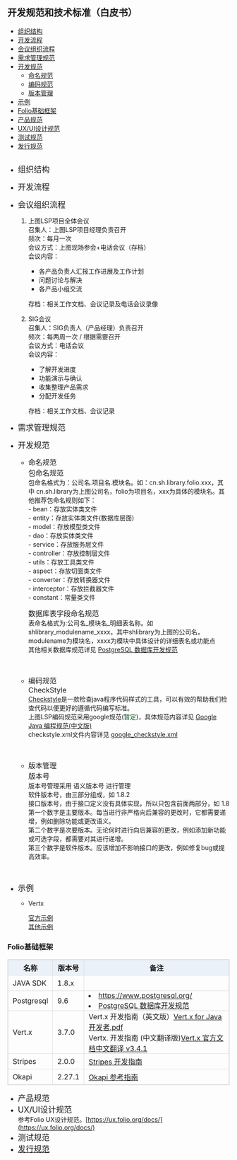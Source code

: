 
## 开发规范和技术标准（白皮书）
* [组织结构](#组织结构)
* [开发流程](#开发流程)
* [会议组织流程](#会议组织流程)
* [需求管理规范](#需求管理规范)
* [开发规范](#开发规范)
    * [命名规范](#命名规范)
    * [编码规范](#编码规范)
    * [版本管理](#版本管理)
* [示例](#示例)
* [Folio基础框架](#Folio基础框架)
* [产品规范](#产品规范)
* [UX/UI设计规范](#UX/UI设计规范)
* [测试规范](#测试规范)
* [发行规范](#faxingguifan)
## 
* <font size=4  name="组织结构">组织结构</font>
* <font size=4>开发流程</font>
* <font size=4>会议组织流程</font>
    1. 上图LSP项目全体会议 <br>
        召集人：上图LSP项目经理负责召开<br>
        频次：每月一次<br>
        会议方式：上图现场参会+电话会议（存档）<br>
        会议内容：<br>
        * 各产品负责人汇报工作进展及工作计划
        * 问题讨论与解决
        * 各产品小组交流<br>

        存档：相关工作文档、会议记录及电话会议录像 <br>
    2. SIG会议 <br>
        召集人：SIG负责人（产品经理）负责召开<br>
        频次：每两周一次 / 根据需要召开<br>
        会议方式：电话会议<br>
        会议内容：<br>
        * 了解开发进度
        * 功能演示与确认
        * 收集整理产品需求
        * 分配开发任务 <br>
        
        存档：相关工作文档、会议记录 <br>
* <font size=4>需求管理规范</font>
* <font size=4>开发规范</font>
    * <font size=3>命名规范 </font> <br>
        <font size=3>包命名规范 </font> <br>
        包命名格式为：公司名.项目名.模块名。如：cn.sh.library.folio.xxx，其中 cn.sh.library为上图公司名，folio为项目名，xxx为具体的模块名。其他推荐包命名规则如下：<br>
            - bean：存放实体类文件<br>
            - entity：存放实体类文件(数据库层面)<br>
            - model：存放模型类文件<br>
            - dao：存放实体类文件<br>
            - service：存放服务层文件<br>
            - controller：存放控制层文件<br>
            - utils：存放工具类文件<br>
            - aspect：存放切面类文件<br>
            - converter：存放转换器文件<br>
            - interceptor：存放拦截器文件<br>
            - constant：常量类文件<br>

        <font size=3>数据库表字段命名规范 </font> <br>
            表命名格式为:公司名_模块名_明细表名称。如 shlibrary_modulename_xxxx，其中shlibrary为上图的公司名，modulename为模块名，xxxx为模块中具体设计的详细表名或功能点<br>
            其他相关数据库规范详见 <a href="http://sig.library.sh.cn:8090/pages/viewpage.action?pageId=2818252">PostgreSQL 数据库开发规范</a><br><br><br>


    * <font size=3>编码规范 </font> <br>
        <font size=3>CheckStyle </font> <br>
        <a href="https://checkstyle.sourceforge.io/">Checkstyle</a>是一款检查java程序代码样式的工具，可以有效的帮助我们检查代码以便更好的遵循代码编写标准。<br>
        上图LSP编码规范采用google规范(<font color='rgb(255,102,0)'>暂定</font>)，具体规范内容详见 <a href="http://sig.library.sh.cn:8090/download/attachments/2818186/google-java-styleguide-zh.pdf?version=1&modificationDate=1556165372952&api=v2">Google Java 编程规范(中文版)</a> <br>
        checkstyle.xml文件内容详见 <a href="https://github.com/checkstyle/checkstyle/blob/master/src/main/resources/google_checks.xml">google_checkstyle.xml</a> <br> <br> <br>

    * <font size=3>版本管理 </font> <br>
        <font size=3>版本号 </font> <br>
        版本号管理采用 语义版本号 进行管理<br>
        软件版本号，由三部分组成，如 1.8.2<br>
        接口版本号，由于接口定义没有具体实现，所以只包含前面两部分，如 1.8<br>
        第一个数字是主要版本。每当进行非严格向后兼容的更改时，它都需要递增，例如删除功能或更改语义。<br>
        第二个数字是次要版本。无论何时进行向后兼容的更改，例如添加新功能或可选字段，都需要对其进行递增。<br>
        第三个数字是软件版本。应该增加不影响接口的更改，例如修复bug或提高效率。<br><br> <br>
        
* <font size=4>示例</font>
    * Vertx

        [官方示例](https://github.com/vert-x3/vertx-examples "官方示例") <br>
        [其他示例](https://github.com/x19990416/vertx-examples "其他示例")
### Folio基础框架
<table>
<th>名称</th><th>版本号</th><th>备注</th>
<tbody>
<tr>
<td>JAVA SDK</td>
<td>1.8.x</td>
<td></td>
</tr>
<tr>
<td>Postgresql</td>
<td>9.6</td>
<td>
<li><a href="https://www.postgresql.org/">https://www.postgresql.org/</a></li>
<li><a href="http://sig.library.sh.cn:8090/pages/viewpage.action?pageId=2818252">PostgreSQL 数据库开发规范</a></li>
</td>
</tr>
<tr>
<td>Vert.x</td>
<td>3.7.0</td>
<td>
Vert.x 开发指南（英文版）<a href="http://sig.library.sh.cn:8090/pages/viewpage.action?pageId=2818186&preview=/2818186/2818235/Vert.x%20for%20Java%20%E5%BC%80%E5%8F%91%E8%80%85.pdf">Vert.x for Java 开发者.pdf</a><br>
Vertx. 开发指南 (中文翻译版)<a href="https://vertxchina.github.io/vertx-translation-chinese/">Vert.x 官方文档中文翻译 v3.4.1</a>

</td>
</tr>
<tr>
<td>Stripes</td>
<td>2.0.0</td>
<td><a href="https://github.com/folio-org/stripes/blob/master/README.md">Stripes 开发指南</a></td>
</tr>
<tr>
<td>Okapi</td>
<td>2.27.1</td>
<td><a href="https://github.com/folio-org/okapi/blob/master/doc-zh/guide.md">Okapi 参考指南</a></td>
</tr>
</tbody>
</table>

* <font size=4>产品规范</font>
* <font size=4>UX/UI设计规范</font> <br>
    参考Folio UX设计规范。[https://ux.folio.org/docs/](https://ux.folio.org/docs/)
* <font size=4>测试规范</font>
* <font size=4 name="faxingguifan" id="faxingguifan"> <a href="faxingguifan">发行规范<a></font>

<style type="text/css">  
table {
    width: 100%; /*表格宽度*/
    max-width: 65em; /*表格最大宽度，避免表格过宽*/
    border: 1px solid #dedede; /*表格外边框设置*/
    margin: 15px auto; /*外边距*/
    border-collapse: collapse; /*使用单一线条的边框*/
    empty-cells: show; /*单元格无内容依旧绘制边框*/
}
table th,
table td {
  height: 35px; /*统一每一行的默认高度*/
  border: 1px solid #dedede; /*内部边框样式*/
  padding: 0 10px; /*内边距*/
}
table th {
    font-weight: bold; /*加粗*/
    text-align: center !important; /*内容居中，加上 !important 避免被 Markdown 样式覆盖*/
    background: rgba(158,188,226,0.2); /*背景色*/
}
</style>

